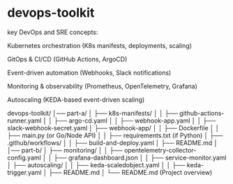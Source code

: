 # devops-toolkit

key DevOps and SRE concepts:

Kubernetes orchestration (K8s manifests, deployments, scaling)

GitOps & CI/CD (GitHub Actions, ArgoCD)

Event-driven automation (Webhooks, Slack notifications)

Monitoring & observability (Prometheus, OpenTelemetry, Grafana)

Autoscaling (KEDA-based event-driven scaling)

devops-toolkit/
│── part-a/
│   ├── k8s-manifests/
│   │   ├── github-actions-runner.yaml
│   │   ├── argo-cd.yaml
│   │   ├── webhook-app.yaml
│   │   ├── slack-webhook-secret.yaml
│   ├── webhook-app/
│   │   ├── Dockerfile
│   │   ├── main.py (or Go/Node API)
│   │   ├── requirements.txt (if Python)
│   ├── .github/workflows/
│   │   ├── build-and-deploy.yaml
│   ├── README.md
│
│── part-b/
│   ├── monitoring/
│   │   ├── opentelemetry-collector-config.yaml
│   │   ├── grafana-dashboard.json
│   │   ├── service-monitor.yaml
│   ├── autoscaling/
│   │   ├── keda-scaledobject.yaml
│   │   ├── keda-trigger.yaml
│   ├── README.md
│
└── README.md (Project overview)
